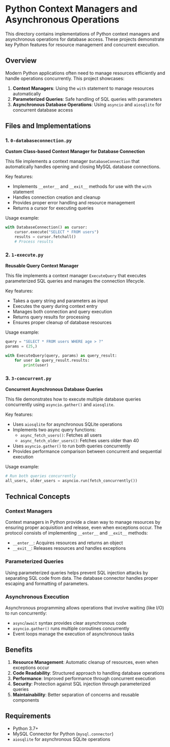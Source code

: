 # Python Context Managers and Asynchronous Operations

This directory contains implementations of Python context managers and asynchronous operations for database access. These projects demonstrate key Python features for resource management and concurrent execution.

## Overview

Modern Python applications often need to manage resources efficiently and handle operations concurrently. This project showcases:

1. **Context Managers**: Using the `with` statement to manage resources automatically
2. **Parameterized Queries**: Safe handling of SQL queries with parameters
3. **Asynchronous Database Operations**: Using `asyncio` and `aiosqlite` for concurrent database access

## Files and Implementations

### 1. `0-databaseconnection.py`
**Custom Class-based Context Manager for Database Connection**

This file implements a context manager `DatabaseConnection` that automatically handles opening and closing MySQL database connections.

Key features:
- Implements `__enter__` and `__exit__` methods for use with the `with` statement
- Handles connection creation and cleanup
- Provides proper error handling and resource management
- Returns a cursor for executing queries

Usage example:
```python
with DatabaseConnection() as cursor:
    cursor.execute("SELECT * FROM users")
    results = cursor.fetchall()
    # Process results
```

### 2. `1-execute.py`
**Reusable Query Context Manager**

This file implements a context manager `ExecuteQuery` that executes parameterized SQL queries and manages the connection lifecycle.

Key features:
- Takes a query string and parameters as input
- Executes the query during context entry
- Manages both connection and query execution
- Returns query results for processing
- Ensures proper cleanup of database resources

Usage example:
```python
query = "SELECT * FROM users WHERE age > ?"
params = (25,)

with ExecuteQuery(query, params) as query_result:
    for user in query_result.results:
        print(user)
```

### 3. `3-concurrent.py`
**Concurrent Asynchronous Database Queries**

This file demonstrates how to execute multiple database queries concurrently using `asyncio.gather()` and `aiosqlite`.

Key features:
- Uses `aiosqlite` for asynchronous SQLite operations
- Implements two async query functions:
  - `async_fetch_users()`: Fetches all users
  - `async_fetch_older_users()`: Fetches users older than 40
- Uses `asyncio.gather()` to run both queries concurrently
- Provides performance comparison between concurrent and sequential execution

Usage example:
```python
# Run both queries concurrently
all_users, older_users = asyncio.run(fetch_concurrently())
```

## Technical Concepts

### Context Managers

Context managers in Python provide a clean way to manage resources by ensuring proper acquisition and release, even when exceptions occur. The protocol consists of implementing `__enter__` and `__exit__` methods:

- `__enter__`: Acquires resources and returns an object
- `__exit__`: Releases resources and handles exceptions

### Parameterized Queries

Using parameterized queries helps prevent SQL injection attacks by separating SQL code from data. The database connector handles proper escaping and formatting of parameters.

### Asynchronous Execution

Asynchronous programming allows operations that involve waiting (like I/O) to run concurrently:

- `async`/`await` syntax provides clear asynchronous code
- `asyncio.gather()` runs multiple coroutines concurrently
- Event loops manage the execution of asynchronous tasks

## Benefits

1. **Resource Management**: Automatic cleanup of resources, even when exceptions occur
2. **Code Readability**: Structured approach to handling database operations
3. **Performance**: Improved performance through concurrent execution
4. **Security**: Protection against SQL injection through parameterized queries
5. **Maintainability**: Better separation of concerns and reusable components

## Requirements

- Python 3.7+
- MySQL Connector for Python (`mysql.connector`)
- `aiosqlite` for asynchronous SQLite operations
